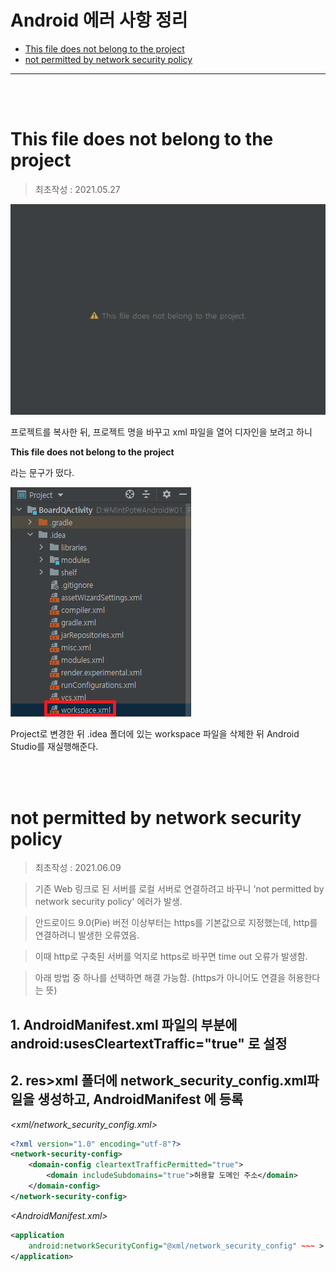 # Android 에러 사항 정리

* [This file does not belong to the project](#This-file-does-not-belong-to-the-project)
* [not permitted by network security policy](#not-permitted-by-network-security-policy)

----
<br>
<br>

# This file does not belong to the project
> 최초작성 : 2021.05.27

![01.png](./image/This-file-does-not-belong-to-the-project/01.png)

프로젝트를 복사한 뒤, 프로젝트 명을 바꾸고 xml 파일을 열어 디자인을 보려고 하니

**This file does not belong to the project**

라는 문구가 떴다.

![02.png](./image/This-file-does-not-belong-to-the-project/02.png)

Project로 변경한 뒤 .idea 폴더에 있는 workspace 파일을 삭제한 뒤 Android Studio를 재실행해준다.

<br>
<br>

# not permitted by network security policy
> 최초작성 : 2021.06.09

> 기존 Web 링크로 된 서버를 로컬 서버로 연결하려고 바꾸니 'not permitted by network security policy' 에러가 발생.

> 안드로이드 9.0(Pie) 버전 이상부터는 https를 기본값으로 지정했는데, http를 연결하려니 발생한 오류였음.

> 이때 http로 구축된 서버를 억지로 https로 바꾸면 time out 오류가 발생함.

> 아래 방법 중 하나를 선택하면 해결 가능함. (https가 아니어도 연결을 허용한다는 뜻)

## 1. AndroidManifest.xml 파일의 <application> 부분에 android:usesCleartextTraffic="true" 로 설정

## 2. res>xml 폴더에 network_security_config.xml파일을 생성하고, AndroidManifest 에 등록


*<xml/network_security_config.xml>*


```xml
<?xml version="1.0" encoding="utf-8"?>
<network-security-config>
    <domain-config cleartextTrafficPermitted="true">
        <domain includeSubdomains="true">허용할 도메인 주소</domain>
    </domain-config>
</network-security-config>
```

*<AndroidManifest.xml>*

```xml
<application 
    android:networkSecurityConfig="@xml/network_security_config" ~~~ >
</application>
```

<br>
<br>